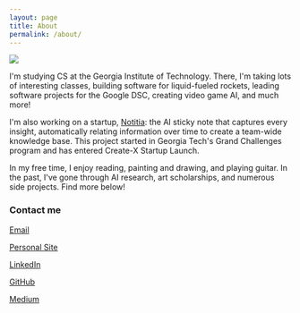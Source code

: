 ```yaml
---
layout: page
title: About
permalink: /about/
---
```


![](https://media-exp3.licdn.com/dms/image/C4D03AQEM3Wns39uctw/profile-displayphoto-shrink_400_400/0/1614972527566?e=1629331200&v=beta&t=Lln9JG1eC8uy7oDBrNeLsIER2TtbpEPT5clv2NncYwY)

I'm studying CS at the Georgia Institute of Technology. There, I'm taking lots of interesting classes, building software for liquid-fueled rockets, leading software projects for the Google DSC, creating video game AI, and much more! 

I'm also working on a startup, [Notitia](notitiaworks.com): the AI sticky note that captures every insight, automatically relating information over time to create a team-wide knowledge base. This project started in Georgia Tech's Grand Challenges program and has entered Create-X Startup Launch.

In my free time, I enjoy reading, painting and drawing, and playing guitar. In the past, I've gone through AI research, art scholarships, and numerous side projects. Find more below!

### Contact me

[Email](mailto:ro.agarwal@hotmail.com)

[Personal Site](roaga.github.io)

[LinkedIn](linkedin.com/in/r-agarwal)

[GitHub](github.com/roaga)

[Medium](https://medium.com/@agrwl.rohan)
